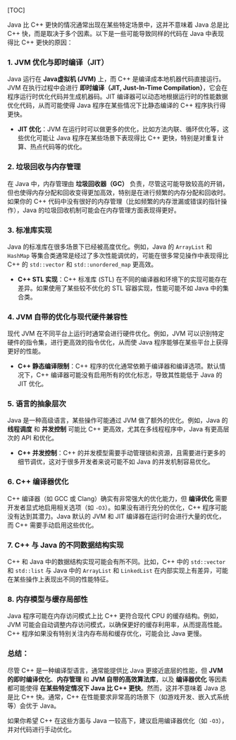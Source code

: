 [TOC]

Java 比 C++ 更快的情况通常出现在某些特定场景中，这并不意味着 Java 总是比 C++ 快，而是取决于多个因素。以下是一些可能导致同样的代码在 Java 中表现得比 C++ 更快的原因：

### 1. **JVM 优化与即时编译（JIT）**

Java 运行在 **Java虚拟机 (JVM)** 上，而 C++ 是编译成本地机器代码直接运行。JVM 在执行过程中会进行 **即时编译（JIT, Just-In-Time Compilation）**，它会在程序运行时优化代码并生成机器码。JIT 编译器可以动态地根据运行时的性能数据优化代码，从而可能使得 Java 程序在某些情况下比静态编译的 C++ 程序执行得更快。

- **JIT 优化**：JVM 在运行时可以做更多的优化，比如方法内联、循环优化等，这些优化可能让 Java 程序在某些场景下表现得比 C++ 更快，特别是对重复计算、热点代码等的优化。

### 2. **垃圾回收与内存管理**

在 Java 中，内存管理由 **垃圾回收器（GC）** 负责，尽管这可能导致较高的开销，但也使得内存分配和回收变得更加高效，特别是在进行频繁的内存分配和回收时。如果你的 C++ 代码中没有很好的内存管理（比如频繁的内存泄漏或错误的指针操作），Java 的垃圾回收机制可能会在内存管理方面表现得更好。

### 3. **标准库实现**

Java 的标准库在很多场景下已经被高度优化。例如，Java 的 `ArrayList` 和 `HashMap` 等集合类通常是经过了多次性能调优的，可能在很多常见操作中表现得比 C++ 的 `std::vector` 和 `std::unordered_map` 更高效。

- **C++ STL 实现**：C++ 标准库 (STL) 在不同的编译器和环境下的实现可能存在差异。如果使用了某些较不优化的 STL 容器实现，性能可能不如 Java 中的集合类。

### 4. **JVM 自带的优化与现代硬件兼容性**

现代 JVM 在不同平台上运行时通常会进行硬件优化。例如，JVM 可以识别特定硬件的指令集，进行更高效的指令优化，从而使 Java 程序能够在某些平台上获得更好的性能。

- **C++ 静态编译限制**：C++ 程序的优化通常依赖于编译器和编译选项。默认情况下，C++ 编译器可能没有启用所有的优化标志，导致其性能低于 Java 的 JIT 优化。

### 5. **语言的抽象层次**

Java 是一种高级语言，某些操作可能通过 JVM 做了额外的优化。例如，Java 的 **线程调度** 和 **并发控制** 可能比 C++ 更高效，尤其在多线程程序中，Java 有更高层次的 API 和优化。

- **C++ 并发控制**：C++ 的并发模型需要手动管理锁和资源，且需要进行更多的细节调优，这对于很多开发者来说可能不如 Java 的并发机制容易优化。

### 6. **C++ 编译器优化**

C++ 编译器（如 GCC 或 Clang）确实有非常强大的优化能力，但 **编译优化** 需要开发者显式地启用相关选项（如 `-O3`）。如果没有进行充分的优化，C++ 程序可能没有达到其潜力。Java 默认的 JVM 和 JIT 编译器在运行时会进行大量的优化，而 C++ 需要手动启用这些优化。

### 7. **C++ 与 Java 的不同数据结构实现**

C++ 和 Java 中的数据结构实现可能会有所不同。比如，C++ 中的 `std::vector` 和 `std::list` 与 Java 中的 `ArrayList` 和 `LinkedList` 在内部实现上有差异，可能在某些操作上表现出不同的性能特征。

### 8. **内存模型与缓存局部性**

Java 程序可能在内存访问模式上比 C++ 更符合现代 CPU 的缓存结构。例如，JVM 可能会自动调整内存访问模式，以确保更好的缓存利用率，从而提高性能。C++ 程序如果没有特别关注内存布局和缓存优化，可能会比 Java 更慢。

### 总结：

尽管 C++ 是一种编译型语言，通常能提供比 Java 更接近底层的性能，但 **JVM 的即时编译优化**、**内存管理** 和 **JVM 自带的高效算法库**，以及 **编译器优化** 等因素都可能使得 **在某些特定情况下 Java 比 C++ 更快**。然而，这并不意味着 Java 总是比 C++ 快。通常，C++ 在性能要求非常高的场景下（如游戏开发、嵌入式系统等）会优于 Java。

如果你希望 C++ 在这些方面与 Java 一较高下，建议启用编译器优化（如 `-O3`），并对代码进行手动优化。